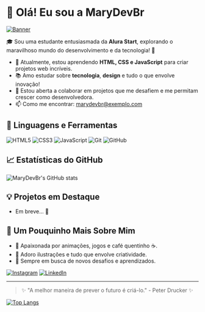 # 👋 Olá! Eu sou a MaryDevBr

[![Banner](URL_DA_SUA_IMAGEM_DE_BANNER_AQUI)](LINK_PARA_ALGO_INTERESSANTE_OU_REDE_SOCIAL)

🎓 Sou uma estudante entusiasmada da **Alura Start**, explorando o maravilhoso mundo do desenvolvimento e da tecnologia! 🚀

- 🌱 Atualmente, estou aprendendo **HTML, CSS e JavaScript** para criar projetos web incríveis.
- 📚 Amo estudar sobre **tecnologia**, **design** e tudo o que envolve inovação!
- 🤔 Estou aberta a colaborar em projetos que me desafiem e me permitam crescer como desenvolvedora.
- 📫 Como me encontrar: [marydevbr@exemplo.com](mailto:marydevbr@exemplo.com) 

## 🌟 Linguagens e Ferramentas
![HTML5](https://img.shields.io/badge/HTML5-E34F26?style=for-the-badge&logo=html5&logoColor=white)
![CSS3](https://img.shields.io/badge/CSS3-1572B6?style=for-the-badge&logo=css3&logoColor=white)
![JavaScript](https://img.shields.io/badge/JavaScript-F7DF1E?style=for-the-badge&logo=javascript&logoColor=black)
![Git](https://img.shields.io/badge/Git-F05032?style=for-the-badge&logo=git&logoColor=white)
![GitHub](https://img.shields.io/badge/GitHub-181717?style=for-the-badge&logo=github&logoColor=white)

## 📈 Estatísticas do GitHub
![MaryDevBr's GitHub stats](https://github-readme-stats.vercel.app/api?username=MaryDevBr&show_icons=true&theme=dracula)

## 💡 Projetos em Destaque
- Em breve... 🚧

## 🌈 Um Pouquinho Mais Sobre Mim
- 💖 Apaixonada por animações, jogos e café quentinho ☕.
- 🎨 Adoro ilustrações e tudo que envolve criatividade.
- 🎯 Sempre em busca de novos desafios e aprendizados.

[![Instagram](https://img.shields.io/badge/Instagram-E4405F?style=for-the-badge&logo=instagram&logoColor=white)](https://instagram.com/seu_usuario)
[![LinkedIn](https://img.shields.io/badge/LinkedIn-0077B5?style=for-the-badge&logo=linkedin&logoColor=white)](https://linkedin.com/in/seu_usuario)

---

> ✨ "A melhor maneira de prever o futuro é criá-lo." - Peter Drucker ✨

[![Top Langs](https://github-readme-stats.vercel.app/api/top-langs/?username=MaryDevBr&layout=compact&theme=dracula)](https://github.com/anuraghazra/github-readme-stats)

